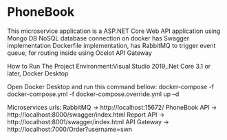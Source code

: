 # PhoneBook

This microservice application is a ASP.NET Core Web API application using Mongo DB NoSQL database connection on docker has Swagger implementation
Dockerfile implementation, has RabbitMQ to trigger event queue, for routing inside using Ocelot API Gateway 

How to Run The Project
Environment:Visual Studio 2019,.Net Core 3.1 or later, Docker Desktop

Open Docker Desktop and run this command bellow:
docker-compose -f docker-compose.yml -f docker-compose.override.yml up –d

Microservices  urls:
RabbitMQ -> http://localhost:15672/
PhoneBook API -> http://localhost:8000/swagger/index.html
Report API -> http://localhost:8001/swagger/index.html
API Gateway -> http://localhost:7000/Order?username=swn
